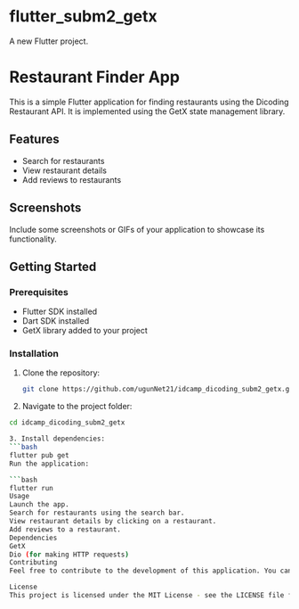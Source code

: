 # flutter_subm2_getx

A new Flutter project.
# Restaurant Finder App

This is a simple Flutter application for finding restaurants using the Dicoding Restaurant API. It is implemented using the GetX state management library.

## Features

- Search for restaurants
- View restaurant details
- Add reviews to restaurants

## Screenshots

Include some screenshots or GIFs of your application to showcase its functionality.

## Getting Started

### Prerequisites

- Flutter SDK installed
- Dart SDK installed
- GetX library added to your project

### Installation

1. Clone the repository:

   ```bash
   git clone https://github.com/ugunNet21/idcamp_dicoding_subm2_getx.git

2. Navigate to the project folder:

```bash
cd idcamp_dicoding_subm2_getx

3. Install dependencies:
```bash
flutter pub get
Run the application:

```bash
flutter run
Usage
Launch the app.
Search for restaurants using the search bar.
View restaurant details by clicking on a restaurant.
Add reviews to a restaurant.
Dependencies
GetX
Dio (for making HTTP requests)
Contributing
Feel free to contribute to the development of this application. You can create issues, submit pull requests, or provide feedback.

License
This project is licensed under the MIT License - see the LICENSE file for details.
